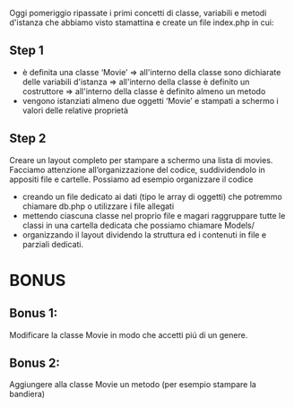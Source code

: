 Oggi pomeriggio ripassate i primi concetti di classe, variabili e metodi d'istanza che abbiamo visto stamattina e create un file index.php in cui: <br>

## Step 1
 - è definita una classe ‘Movie’
   => all'interno della classe sono dichiarate delle variabili d'istanza
   => all'interno della classe è definito un costruttore
   => all'interno della classe è definito almeno un metodo
- vengono istanziati almeno due oggetti ‘Movie’ e stampati a schermo i valori delle relative proprietà

## Step 2
Creare un layout completo per stampare a schermo una lista di movies.
Facciamo attenzione all’organizzazione del codice, suddividendolo in appositi file e cartelle. Possiamo ad esempio organizzare il codice
- creando un file dedicato ai dati (tipo le array di oggetti) che potremmo chiamare db.php o utilizzare i file allegati
- mettendo ciascuna classe nel proprio file e magari raggruppare tutte le classi in una cartella dedicata che possiamo chiamare Models/
- organizzando il layout dividendo la struttura ed i contenuti in file e parziali dedicati.


# BONUS

## Bonus 1:
Modificare la classe Movie in modo che accetti piú di un genere.
## Bonus 2:
Aggiungere alla classe Movie un metodo (per esempio stampare la bandiera)